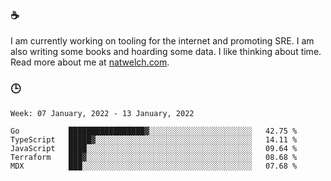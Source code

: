 ### ☕

I am currently working on tooling for the internet and promoting SRE. I am also writing some books and hoarding some data. I like thinking about time. Read more about me at [natwelch.com](https://natwelch.com).

### 🕒

<!--START_SECTION:waka-->
```text
Week: 07 January, 2022 - 13 January, 2022

Go           █████████████████▓░░░░░░░░░░░░░░░░░░░░░░░   42.75 % 
TypeScript   █████▓░░░░░░░░░░░░░░░░░░░░░░░░░░░░░░░░░░░   14.11 % 
JavaScript   ████░░░░░░░░░░░░░░░░░░░░░░░░░░░░░░░░░░░░░   09.64 % 
Terraform    ███▓░░░░░░░░░░░░░░░░░░░░░░░░░░░░░░░░░░░░░   08.68 % 
MDX          ███░░░░░░░░░░░░░░░░░░░░░░░░░░░░░░░░░░░░░░   07.68 % 
```
<!--END_SECTION:waka-->

